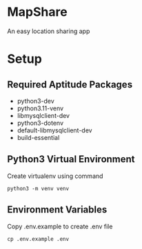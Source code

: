 # MapShare
An easy location sharing app

# Setup

## Required Aptitude Packages

- python3-dev
- python3.11-venv
- libmysqlclient-dev
- python3-dotenv
- default-libmysqlclient-dev
- build-essential

## Python3 Virtual Environment

Create virtualenv using command

`python3 -m venv venv`

## Environment Variables

Copy .env.example to create .env file

`cp .env.example .env`